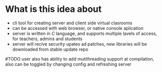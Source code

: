 # What is this idea about
- cli tool for creating server and client side virtual clasrooms
- can be accessed with web browser, or native console aplication
- server is written in _C_ language, and supports multiple lavels of access, for teachers, admins and students
- server will recive security upates ad patches, new libraries will be downloaded from stable update repo

#TODO user also has ability to add mutithreading support at compilation, also can be toggled by changing config and refreshing server
